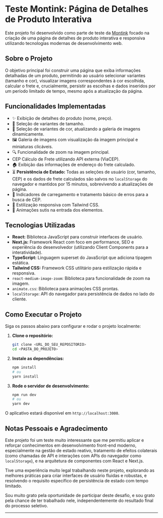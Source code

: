 # Teste Montink: Página de Detalhes de Produto Interativa

Este projeto foi desenvolvido como parte de teste da [Montink](https://montink.com) focado na criação de uma página de detalhes de produto interativa e responsiva utilizando tecnologias modernas de desenvolvimento web.

## Sobre o Projeto

O objetivo principal foi construir uma página que exiba informações detalhadas de um produto, permitindo ao usuário selecionar variantes (tamanho e cor), visualizar imagens correspondentes à cor escolhida, calcular o frete e, crucialmente, persistir as escolhas e dados inseridos por um período limitado de tempo, mesmo após a atualização da página.

## Funcionalidades Implementadas

- ✨ Exibição de detalhes do produto (nome, preço).
- 👕 Seleção de variantes de tamanho.
- 🎨 Seleção de variantes de cor, atualizando a galeria de imagens dinamicamente.
- 🖼️ Galeria de imagens com visualização da imagem principal e miniaturas clicáveis.
- 🔍 Funcionalidade de zoom na imagem principal.
- CEP Cálculo de Frete utilizando API externa (ViaCEP).
- 🏠 Exibição das informações de endereço do frete calculado.
- ⏳ **Persistência de Estado:** Todas as seleções de usuário (cor, tamanho, CEP) e os dados de frete calculados são salvos no `localStorage` do navegador e mantidos por 15 minutos, sobrevivendo a atualizações de página.
- 🔄 Indicadores de carregamento e tratamento básico de erros para a busca de CEP.
- 💅 Estilização responsiva com Tailwind CSS.
- 🚀 Animações sutis na entrada dos elementos.

## Tecnologias Utilizadas

* **React:** Biblioteca JavaScript para construir interfaces de usuário.
* **Next.js:** Framework React com foco em performance, SEO e experiência do desenvolvedor (utilizando Client Components para a interatividade).
* **TypeScript:** Linguagem superset do JavaScript que adiciona tipagem estática.
* **Tailwind CSS:** Framework CSS utilitário para estilização rápida e responsiva.
* `react-medium-image-zoom`: Biblioteca para funcionalidade de zoom na imagem.
* `animate.css`: Biblioteca para animações CSS prontas.
* `localStorage`: API do navegador para persistência de dados no lado do cliente.

## Como Executar o Projeto

Siga os passos abaixo para configurar e rodar o projeto localmente:

1.  **Clone o repositório:**
    ```bash
    git clone <URL_DO_SEU_REPOSITORIO>
    cd <PASTA_DO_PROJETO>
    ```

2.  **Instale as dependências:**
    ```bash
    npm install
    # ou
    yarn install
    ```

3.  **Rode o servidor de desenvolvimento:**
    ```bash
    npm run dev
    # ou
    yarn dev
    ```

O aplicativo estará disponível em `http://localhost:3000`.

## Notas Pessoais e Agradecimento

Este projeto foi um teste muito interessante que me permitiu aplicar e reforçar conhecimentos em desenvolvimento front-end moderno, especialmente na gestão de estado reativo, tratamento de efeitos colaterais (como chamadas de API e interações com APIs do navegador como `localStorage`), e na arquitetura de componentes com React e Next.js.

Tive uma experiência muito legal trabalhando neste projeto, explorando as melhores práticas para criar interfaces de usuário fluidas e robustas, e resolvendo o requisito específico de persistência de estado com tempo limitado.

Sou muito grato pela oportunidade de participar deste desafio, e sou grato pela chance de ter trabalhado nele, independentemente do resultado final do processo seletivo.

---